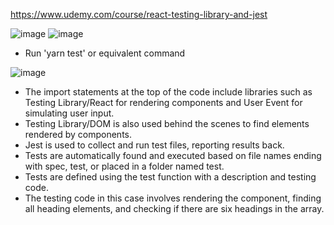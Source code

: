 https://www.udemy.com/course/react-testing-library-and-jest

![image](https://github.com/user-attachments/assets/57028e70-4154-4ea7-9e86-3ad28d080d66)
![image](https://github.com/user-attachments/assets/a0cd1e3e-c5f1-4e63-8a2d-8c27be433ebb)

- Run 'yarn test' or equivalent command

![image](https://github.com/user-attachments/assets/3ad15938-dfd0-43aa-9bec-bf33ffa9e496)


- The import statements at the top of the code include libraries such as Testing Library/React for rendering components and User Event for simulating user input.
- Testing Library/DOM is also used behind the scenes to find elements rendered by components.
- Jest is used to collect and run test files, reporting results back.
- Tests are automatically found and executed based on file names ending with spec, test, or placed in a folder named test.
- Tests are defined using the test function with a description and testing code.
- The testing code in this case involves rendering the component, finding all heading elements, and checking if there are six headings in the array.
